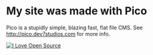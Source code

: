 My site was made with Pico
====

Pico is a stupidly simple, blazing fast, flat file CMS. See http://pico.dev7studios.com for more info.

[![I Love Open Source](http://www.iloveopensource.io/images/logo-lightbg.png)](http://www.iloveopensource.io/projects/524c55dcca7964c617000756)

